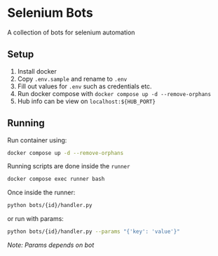 # Selenium Bots

A collection of bots for selenium automation

## Setup

1. Install docker
2. Copy `.env.sample` and rename to `.env`
3. Fill out values for `.env` such as credentials etc.
4. Run docker compose with `docker compose up -d --remove-orphans`
5. Hub info can be view on `localhost:${HUB_PORT}`

## Running

Run container using:

```bash
docker compose up -d --remove-orphans
```

Running scripts are done inside the `runner`

```bash
docker compose exec runner bash
```

Once inside the runner:

```bash
python bots/{id}/handler.py
```

or run with params:

```bash
python bots/{id}/handler.py --params "{'key': 'value'}"
```

_Note: Params depends on bot_
